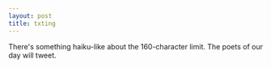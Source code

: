 ```yaml
---
layout: post
title: txting
---
```


There's something haiku-like about the 160-character limit. The poets of our day will tweet.